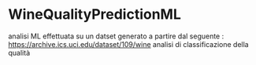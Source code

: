 # WineQualityPredictionML

analisi ML effettuata su un datset generato a partire dal seguente : https://archive.ics.uci.edu/dataset/109/wine
analisi di classificazione della qualità
